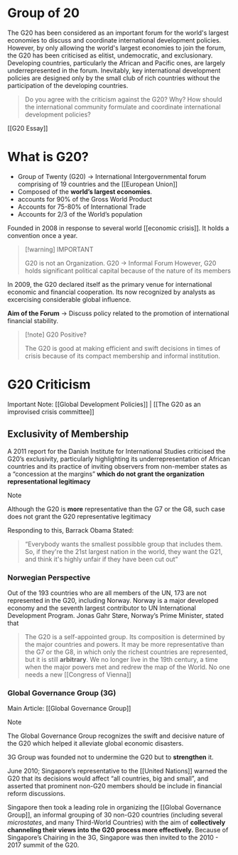 # Group of 20

The G20 has been considered as an important forum for the world's largest economies to discuss and coordinate international development policies. However, by only allowing the world's largest economies to join the forum, the G20 has been criticised as elitist, undemocratic, and exclusionary. Developing countries, particularly the African and Pacific ones, are largely underrepresented in the forum. Inevitably, key international development policies are designed only by the small club of rich countries without the participation of the developing countries.
>Do you agree with the criticism against the G20? Why?
>How should the international community formulate and coordinate international development policies?

[[G20 Essay]]

# What is G20?
- Group of Twenty (G20) → International Intergovernmental forum comprising of 19 countries and the [[European Union]]
- Composed of the **world’s largest economies**. 
- accounts for 90% of the Gross World Product
- Accounts for 75-80% of International Trade
- Accounts for 2/3 of the World’s population

Founded in 2008 in response to several world [[economic crisis]]. It holds a convention once a year.

> [!warning] IMPORTANT 
>
> G20 is not an Organization. G20 -> Informal Forum
However, G20 holds significant political capital because of the nature of its members

In 2009, the G20 declared itself as the primary venue for international economic and financial cooperation. Its now recognized by analysts as excercising considerable global influence.

**Aim of the Forum** → Discuss policy related to the promotion of international financial stability.

> [!note] G20 Positive?
>
> The G20 is good at making efficient and swift decisions in times of crisis because of its compact membership and informal institution.

# G20 Criticism
Important Note: [[Global Development Policies]] | [[The G20 as an improvised crisis committee]]

## Exclusivity of Membership
A 2011 report for the Danish Institute for International Studies criticised the G20’s exclusivity, particularly highlighting its underrepresentation of African countries and its practice of inviting observers from non-member states as a “concession at the margins” **which do not grant the organization representational legitimacy**

>[!note]
Although the G20 is **more** representative than the G7 or the G8, such case does not grant the G20 representative legitimacy

Responding to this, Barrack Obama Stated:
>“Everybody wants the smallest possibble group that includes them. So, if they're the 21st largest nation in the world, they want the G21, and think it's highly unfair if they have been cut out”

### Norwegian Perspective
Out of the 193 countries who are all members of the UN, 173 are not represented in the G20, including Norway. Norway is a major developed economy and the seventh largest contributor to UN International Development Program. Jonas Gahr Støre, Norway’s Prime Minister, stated that
> The G20 is a self-appointed group. Its composition is determined by the major countries and powers. It may be more representative than the G7 or the G8, in which only the richest countries are represented, but it is still **arbitrary**. We no longer live in the 19th century, a time when the major powers met and redrew the map of the World. No one needs a new [[Congress of Vienna]]

### Global Governance Group (3G)
Main Article: [[Global Governance Group]]
>[!note]
The Global Governance Group recognizes the swift and decisive nature of the G20 which helped it alleviate global economic disasters.

3G Group was founded not to undermine the G20 but to **strengthen** it.

June 2010; Singapore’s representative to the [[United Nations]] warned the G20 that its decisions would affect “all countries, big and small”, and asserted that prominent non-G20 members should be include in financial reform discussions.

Singapore then took a leading role in organizing the [[Global Governance Group]], an informal grouping of 30 non-G20 countries (including several *microstates*, and many Third-World Countries) with the aim of **collectively channeling their views into the G20 process more effectively.** Because of Singapore’s Chairing in the 3G, Singapore was then invited to the 2010 - 2017 summit of the G20. 

